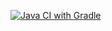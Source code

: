 [![Java CI with Gradle](https://github.com/PivkinaKate/Silenium/actions/workflows/gradle.yml/badge.svg)](https://github.com/PivkinaKate/Silenium/actions/workflows/gradle.yml)
